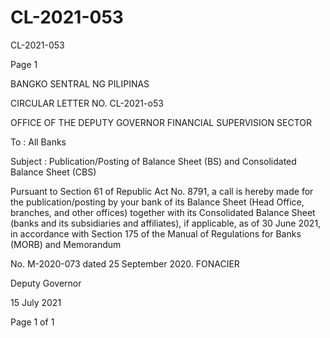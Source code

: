 # CL-2021-053

CL-2021-053

Page 1

BANGKO SENTRAL NG PILIPINAS

CIRCULAR LETTER NO. CL-2021-o53

OFFICE OF THE DEPUTY GOVERNOR FINANCIAL SUPERVISION SECTOR

To : All Banks

Subject : Publication/Posting of Balance Sheet (BS) and Consolidated Balance Sheet (CBS)

Pursuant to Section 61 of Republic Act No. 8791, a call is hereby made for the publication/posting by your bank of its Balance Sheet (Head Office, branches, and other offices) together with its Consolidated Balance Sheet (banks and its subsidiaries and affiliates), if applicable, as of 30 June 2021, in accordance with Section 175 of the Manual of Regulations for Banks (MORB) and Memorandum

No. M-2020-073 dated 25 September 2020. FONACIER

Deputy Governor

15 July 2021

Page 1 of 1